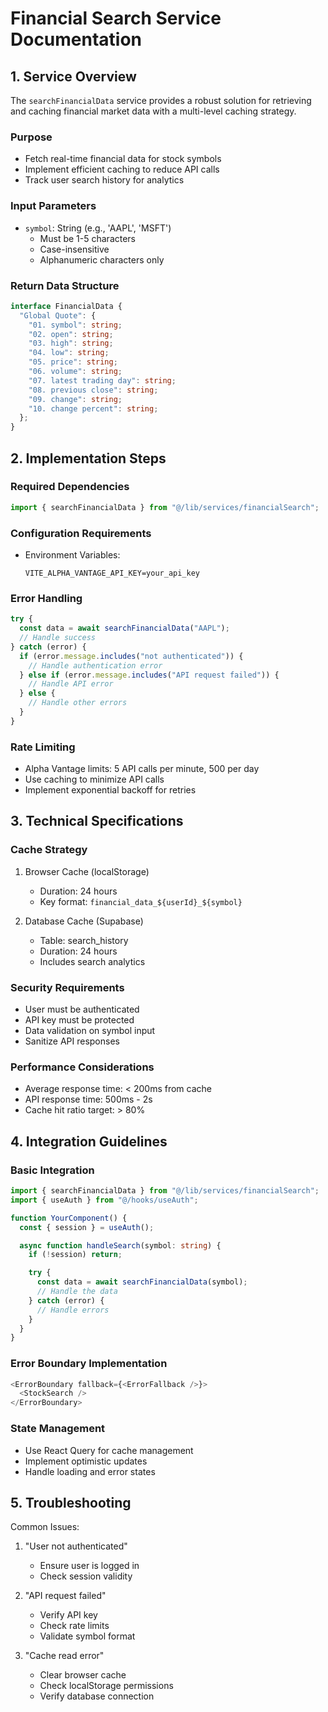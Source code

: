 # Financial Search Service Documentation

## 1. Service Overview

The `searchFinancialData` service provides a robust solution for retrieving and caching financial market data with a multi-level caching strategy.

### Purpose

- Fetch real-time financial data for stock symbols
- Implement efficient caching to reduce API calls
- Track user search history for analytics

### Input Parameters

- `symbol`: String (e.g., 'AAPL', 'MSFT')
  - Must be 1-5 characters
  - Case-insensitive
  - Alphanumeric characters only

### Return Data Structure

```typescript
interface FinancialData {
  "Global Quote": {
    "01. symbol": string;
    "02. open": string;
    "03. high": string;
    "04. low": string;
    "05. price": string;
    "06. volume": string;
    "07. latest trading day": string;
    "08. previous close": string;
    "09. change": string;
    "10. change percent": string;
  };
}
```

## 2. Implementation Steps

### Required Dependencies

```typescript
import { searchFinancialData } from "@/lib/services/financialSearch";
```

### Configuration Requirements

- Environment Variables:
  ```env
  VITE_ALPHA_VANTAGE_API_KEY=your_api_key
  ```

### Error Handling

```typescript
try {
  const data = await searchFinancialData("AAPL");
  // Handle success
} catch (error) {
  if (error.message.includes("not authenticated")) {
    // Handle authentication error
  } else if (error.message.includes("API request failed")) {
    // Handle API error
  } else {
    // Handle other errors
  }
}
```

### Rate Limiting

- Alpha Vantage limits: 5 API calls per minute, 500 per day
- Use caching to minimize API calls
- Implement exponential backoff for retries

## 3. Technical Specifications

### Cache Strategy

1. Browser Cache (localStorage)

   - Duration: 24 hours
   - Key format: `financial_data_${userId}_${symbol}`

2. Database Cache (Supabase)
   - Table: search_history
   - Duration: 24 hours
   - Includes search analytics

### Security Requirements

- User must be authenticated
- API key must be protected
- Data validation on symbol input
- Sanitize API responses

### Performance Considerations

- Average response time: < 200ms from cache
- API response time: 500ms - 2s
- Cache hit ratio target: > 80%

## 4. Integration Guidelines

### Basic Integration

```typescript
import { searchFinancialData } from "@/lib/services/financialSearch";
import { useAuth } from "@/hooks/useAuth";

function YourComponent() {
  const { session } = useAuth();

  async function handleSearch(symbol: string) {
    if (!session) return;

    try {
      const data = await searchFinancialData(symbol);
      // Handle the data
    } catch (error) {
      // Handle errors
    }
  }
}
```

### Error Boundary Implementation

```typescript
<ErrorBoundary fallback={<ErrorFallback />}>
  <StockSearch />
</ErrorBoundary>
```

### State Management

- Use React Query for cache management
- Implement optimistic updates
- Handle loading and error states

## 5. Troubleshooting

Common Issues:

1. "User not authenticated"

   - Ensure user is logged in
   - Check session validity

2. "API request failed"

   - Verify API key
   - Check rate limits
   - Validate symbol format

3. "Cache read error"
   - Clear browser cache
   - Check localStorage permissions
   - Verify database connection
